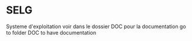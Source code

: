 # SELG
Systeme d'exploitation
voir dans le dossier DOC pour la documentation
go to folder DOC to have documentation
